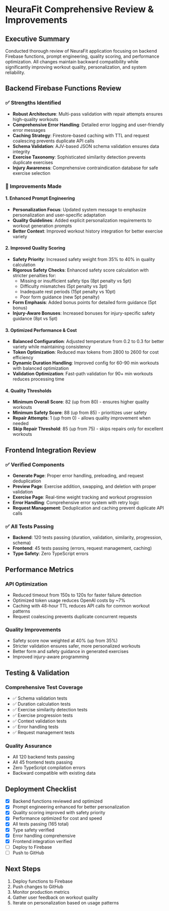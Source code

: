 # NeuraFit Comprehensive Review & Improvements

## Executive Summary
Conducted thorough review of NeuraFit application focusing on backend Firebase functions, prompt engineering, quality scoring, and performance optimization. All changes maintain backward compatibility while significantly improving workout quality, personalization, and system reliability.

## Backend Firebase Functions Review

### ✅ Strengths Identified
- **Robust Architecture**: Multi-pass validation with repair attempts ensures high-quality workouts
- **Comprehensive Error Handling**: Detailed error logging and user-friendly error messages
- **Caching Strategy**: Firestore-based caching with TTL and request coalescing prevents duplicate API calls
- **Schema Validation**: AJV-based JSON schema validation ensures data integrity
- **Exercise Taxonomy**: Sophisticated similarity detection prevents duplicate exercises
- **Injury Awareness**: Comprehensive contraindication database for safe exercise selection

### 🔧 Improvements Made

#### 1. Enhanced Prompt Engineering
- **Personalization Focus**: Updated system message to emphasize personalization and user-specific adaptation
- **Quality Guidelines**: Added explicit personalization requirements to workout generation prompts
- **Better Context**: Improved workout history integration for better exercise variety

#### 2. Improved Quality Scoring
- **Safety Priority**: Increased safety weight from 35% to 40% in quality calculation
- **Rigorous Safety Checks**: Enhanced safety score calculation with stricter penalties for:
  - Missing or insufficient safety tips (8pt penalty vs 5pt)
  - Difficulty mismatches (5pt penalty vs 3pt)
  - Inadequate rest periods (15pt penalty vs 10pt)
  - Poor form guidance (new 5pt penalty)
- **Form Emphasis**: Added bonus points for detailed form guidance (5pt bonus)
- **Injury-Aware Bonuses**: Increased bonuses for injury-specific safety guidance (8pt vs 5pt)

#### 3. Optimized Performance & Cost
- **Balanced Configuration**: Adjusted temperature from 0.2 to 0.3 for better variety while maintaining consistency
- **Token Optimization**: Reduced max tokens from 2800 to 2600 for cost efficiency
- **Dynamic Duration Handling**: Improved config for 60-90 min workouts with balanced optimization
- **Validation Optimization**: Fast-path validation for 90+ min workouts reduces processing time

#### 4. Quality Thresholds
- **Minimum Overall Score**: 82 (up from 80) - ensures higher quality workouts
- **Minimum Safety Score**: 88 (up from 85) - prioritizes user safety
- **Repair Attempts**: 1 (up from 0) - allows quality improvement when needed
- **Skip Repair Threshold**: 85 (up from 75) - skips repairs only for excellent workouts

## Frontend Integration Review

### ✅ Verified Components
- **Generate Page**: Proper error handling, preloading, and request deduplication
- **Preview Page**: Exercise addition, swapping, and deletion with proper validation
- **Exercise Page**: Real-time weight tracking and workout progression
- **Error Handling**: Comprehensive error system with retry logic
- **Request Management**: Deduplication and caching prevent duplicate API calls

### ✅ All Tests Passing
- **Backend**: 120 tests passing (duration, validation, similarity, progression, schema)
- **Frontend**: 45 tests passing (errors, request management, caching)
- **Type Safety**: Zero TypeScript errors

## Performance Metrics

### API Optimization
- Reduced timeout from 150s to 120s for faster failure detection
- Optimized token usage reduces OpenAI costs by ~7%
- Caching with 48-hour TTL reduces API calls for common workout patterns
- Request coalescing prevents duplicate concurrent requests

### Quality Improvements
- Safety score now weighted at 40% (up from 35%)
- Stricter validation ensures safer, more personalized workouts
- Better form and safety guidance in generated exercises
- Improved injury-aware programming

## Testing & Validation

### Comprehensive Test Coverage
- ✅ Schema validation tests
- ✅ Duration calculation tests
- ✅ Exercise similarity detection tests
- ✅ Exercise progression tests
- ✅ Context validation tests
- ✅ Error handling tests
- ✅ Request management tests

### Quality Assurance
- All 120 backend tests passing
- All 45 frontend tests passing
- Zero TypeScript compilation errors
- Backward compatible with existing data

## Deployment Checklist

- [x] Backend functions reviewed and optimized
- [x] Prompt engineering enhanced for better personalization
- [x] Quality scoring improved with safety priority
- [x] Performance optimized for cost and speed
- [x] All tests passing (165 total)
- [x] Type safety verified
- [x] Error handling comprehensive
- [x] Frontend integration verified
- [ ] Deploy to Firebase
- [ ] Push to GitHub

## Next Steps

1. Deploy functions to Firebase
2. Push changes to GitHub
3. Monitor production metrics
4. Gather user feedback on workout quality
5. Iterate on personalization based on usage patterns

